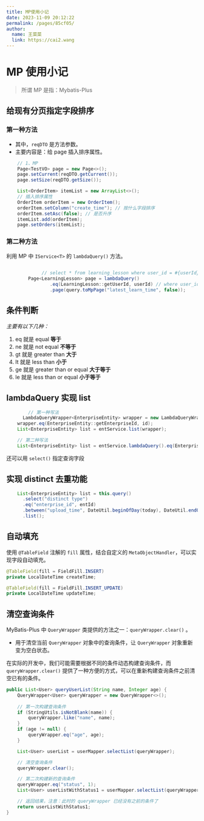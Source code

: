 ```yaml
---
title: MP使用小记
date: 2023-11-09 20:12:22
permalink: /pages/85cf05/
author: 
  name: 王菜菜
  link: https://cai2.wang
---
```

# MP 使用小记

> 所谓 MP 是指：Mybatis-Plus

## 给现有分页指定字段排序

### 第一种方法

- 其中，`reqDTO` 是方法参数。
- 主要内容是：给 page 插入排序属性。

```java
    // 1、MP
    Page<TestVO> page = new Page<>();
    page.setCurrent(reqDTO.getCurrent());
    page.setSize(reqDTO.getSize());

    List<OrderItem> itemList = new ArrayList<>();
    // 插入排序属性
    OrderItem orderItem = new OrderItem();
    orderItem.setColumn("create_time"); // 按什么字段排序
    orderItem.setAsc(false); // 是否升序
    itemList.add(orderItem);
    page.setOrders(itemList);

```

### 第二种方法

利用 MP 中 `IService<T>` 的 `lambdaQuery()` 方法。

```java
        
			 // select * from learning_lesson where user_id = #{userId} order by latest_learn_time desc limit #{offset}, #{size}
        Page<LearningLesson> page = lambdaQuery()
                .eq(LearningLesson::getUserId, userId) // where user_id = #{userId}
                .page(query.toMpPage("latest_learn_time", false));

```

## 条件判断

*主要有以下几种：*

1. eq 就是 equal **等于** 
2. ne 就是 not equal **不等于** 
3. gt 就是 greater than **大于**  
4. lt 就是 less than **小于** 
5. ge 就是 greater than or equal **大于等于** 
6. le 就是 less than or equal **小于等于**

## lambdaQuery 实现 list

```java
		// 第一种写法
	  LambdaQueryWrapper<EnterpriseEntity> wrapper = new LambdaQueryWrapper<>();
    wrapper.eq(EnterpriseEntity::getEnterpriseId, id);
    List<EnterpriseEntity> list = entService.list(wrapper);

    // 第二种写法
    List<EnterpriseEntity> list = entService.lambdaQuery().eq(EnterpriseEntity::getEnterpriseId, id).list();
```

还可以用 `select()` 指定查询字段

## 实现 distinct 去重功能

```java
    List<EnterpriseEntity> list = this.query()
      .select("distinct type")
      .eq("enterprise_id", entId)
      .between("upload_time", DateUtil.beginOfDay(today), DateUtil.endOfDay(today))
      .list();
```



## 自动填充

使用 `@TableField` 注解的 `fill` 属性，结合自定义的 `MetaObjectHandler`，可以实现字段自动填充。

```java
@TableField(fill = FieldFill.INSERT)
private LocalDateTime createTime;

@TableField(fill = FieldFill.INSERT_UPDATE)
private LocalDateTime updateTime;
```



## 清空查询条件

MyBatis-Plus 中 `QueryWrapper` 类提供的方法之一：`queryWrapper.clear()` 。

- 用于清空当前 `QueryWrapper` 对象中的查询条件，让 `QueryWrapper` 对象重新变为空白状态。

在实际的开发中，我们可能需要根据不同的条件动态构建查询条件，而 `queryWrapper.clear()` 提供了一种方便的方式，可以在重新构建查询条件之前清空已有的条件。

```java
public List<User> queryUserList(String name, Integer age) {
    QueryWrapper<User> queryWrapper = new QueryWrapper<>();
    
    // 第一次构建查询条件
    if (StringUtils.isNotBlank(name)) {
        queryWrapper.like("name", name);
    }
    if (age != null) {
        queryWrapper.eq("age", age);
    }

    List<User> userList = userMapper.selectList(queryWrapper);

    // 清空查询条件
    queryWrapper.clear();

    // 第二次构建新的查询条件
    queryWrapper.eq("status", 1);
    List<User> userListWithStatus1 = userMapper.selectList(queryWrapper);

    // 返回结果，注意：此时的 queryWrapper 已经没有之前的条件了
    return userListWithStatus1;
}
```


